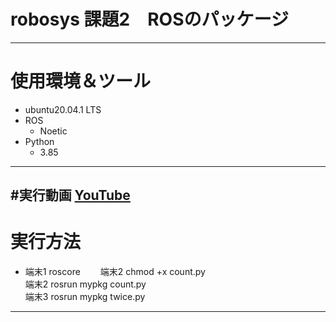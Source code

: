 # robosys 課題2　ROSのパッケージ  
---
# 使用環境＆ツール
* ubuntu20.04.1 LTS  
* ROS  
  * Noetic  
* Python  
  * 3.85  
---  
#実行動画
[YouTube](https://youtu.be/eVCRS4W7XYA)  
---  
# 実行方法  
* 端末1 roscore　　
  端末2 chmod +x count.py  
  端末2 rosrun mypkg count.py  
  端末3 rosrun mypkg twice.py  
---


